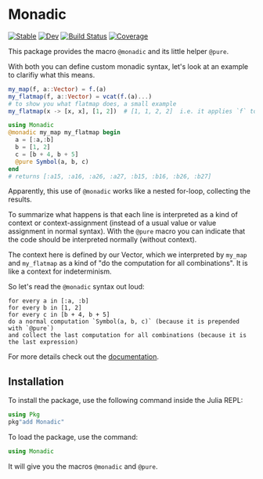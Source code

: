 Monadic
=======

[![Stable](https://img.shields.io/badge/docs-stable-blue.svg)](https://JuliaFunctional.github.io/Monadic.jl/stable)
[![Dev](https://img.shields.io/badge/docs-dev-blue.svg)](https://JuliaFunctional.github.io/Monadic.jl/dev)
[![Build Status](https://github.com/JuliaFunctional/Monadic.jl/workflows/CI/badge.svg)](https://github.com/JuliaFunctional/Monadic.jl/actions)
[![Coverage](https://codecov.io/gh/JuliaFunctional/Monadic.jl/branch/master/graph/badge.svg)](https://codecov.io/gh/JuliaFunctional/Monadic.jl)

This package provides the macro `@monadic` and its little helper `@pure`.

With both you can define custom monadic syntax, let's look at an example to clarifiy what this means.

```julia
my_map(f, a::Vector) = f.(a)
my_flatmap(f, a::Vector) = vcat(f.(a)...)
# to show you what flatmap does, a small example
my_flatmap(x -> [x, x], [1, 2])  # [1, 1, 2, 2]  i.e. it applies `f` to every element and concatenates all results

using Monadic
@monadic my_map my_flatmap begin
  a = [:a,:b]
  b = [1, 2]
  c = [b + 4, b + 5]
  @pure Symbol(a, b, c)
end
# returns [:a15, :a16, :a26, :a27, :b15, :b16, :b26, :b27]
```
Apparently, this use of `@monadic` works like a nested for-loop, collecting the results.

To summarize what happens is that each line is interpreted as a kind of context or context-assignment (instead of
a usual value or value assignment in normal syntax). With the `@pure` macro you can indicate that the code should be
 interpreted normally (without context).

The context here is defined by our Vector, which we interpreted by `my_map` and `my_flatmap` as a kind of "do the computation for all combinations". It is like a context for indeterminism.

So let's read the `@monadic` syntax out loud:
```
for every a in [:a, :b]
for every b in [1, 2]
for every c in [b + 4, b + 5]
do a normal computation `Symbol(a, b, c)` (because it is prepended with `@pure`)
and collect the last computation for all combinations (because it is the last expression)
```

For more details check out the [documentation](https://JuliaFunctional.github.io/Monadic.jl/dev/).

## Installation

To install the package, use the following command inside the Julia REPL:
```julia
using Pkg
pkg"add Monadic"
```
To load the package, use the command:
```julia
using Monadic
```
It will give you the macros `@monadic` and `@pure`.
